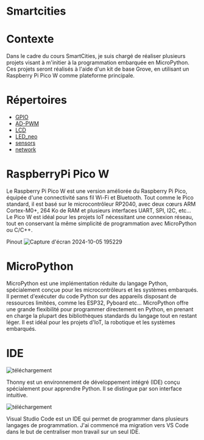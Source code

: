 # Smartcities
# Contexte

Dans le cadre du cours SmartCities, je suis chargé de réaliser plusieurs projets visant à m'initier à la programmation embarquée en MicroPython.
Ces projets seront réalisés à l'aide d'un kit de base Grove, en utilisant un Raspberry Pi Pico W comme plateforme principale.

# Répertoires

- [GPIO](https://github.com/Ahmed-al-z/Smartcities/blob/main/GPIO)
- [AD-PWM](https://github.com/Ahmed-al-z/Smartcities/blob/main/AD-PWM)
- [LCD](https://github.com/Ahmed-al-z/Smartcities/blob/main/LCD)
- [LED_neo](https://github.com/Ahmed-al-z/Smartcities/blob/main/LED_neo)
- [sensors](https://github.com/Ahmed-al-z/Smartcities/blob/main/sensors)
- [network](https://github.com/Ahmed-al-z/Smartcities/blob/main/network)

# RaspberryPi Pico W

Le Raspberry Pi Pico W est une version améliorée du Raspberry Pi Pico, équipée d'une connectivité sans fil Wi-Fi et Bluetooth. Tout comme le Pico standard, il est basé sur le microcontrôleur RP2040, avec deux cœurs ARM Cortex-M0+, 264 Ko de RAM et plusieurs interfaces UART, SPI, I2C, etc... Le Pico W est idéal pour les projets IoT nécessitant une connexion réseau, tout en conservant la même simplicité de programmation avec MicroPython ou C/C++.


Pinout
![Capture d'écran 2024-10-05 195229](https://github.com/user-attachments/assets/2a0d8cce-9a46-4b00-b57e-4c0b9782aa5a)


# MicroPython

MicroPython est une implémentation réduite du langage Python, spécialement conçue pour les microcontrôleurs et les systèmes embarqués. Il permet d'exécuter du code Python sur des appareils disposant de ressources limitées, comme les ESP32, Pyboard etc... MicroPython offre une grande flexibilité pour programmer directement en Python, en prenant en charge la plupart des bibliothèques standards du langage tout en restant léger. Il est idéal pour les projets d'IoT, la robotique et les systèmes embarqués.

# IDE

![téléchargement](https://github.com/user-attachments/assets/03055c78-8723-43f6-add2-5812baa0aed8)

Thonny est un environnement de développement intégré (IDE) conçu spécialement pour apprendre Python. Il se distingue par son interface intuitive.

![téléchargement](https://github.com/user-attachments/assets/301c3aa0-1f83-4012-a891-c3d70a85288b)

Visual Studio Code est un IDE qui permet de programmer dans plusieurs langages de programmation. J'ai commencé ma migration vers VS Code dans le but de centraliser mon travail sur un seul IDE.
